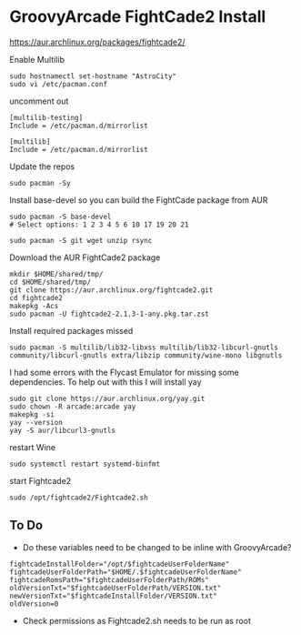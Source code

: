 # GroovyArcade FightCade2 Install

https://aur.archlinux.org/packages/fightcade2/

Enable Multilib

```
sudo hostnamectl set-hostname "AstroCity"
sudo vi /etc/pacman.conf
```

uncomment out

```
[multilib-testing]
Include = /etc/pacman.d/mirrorlist

[multilib]
Include = /etc/pacman.d/mirrorlist
```

Update the repos

```
sudo pacman -Sy
```

Install base-devel so you can build the FightCade package from AUR

```
sudo pacman -S base-devel
# Select options: 1 2 3 4 5 6 10 17 19 20 21

sudo pacman -S git wget unzip rsync
```

Download the AUR FightCade2 package
```
mkdir $HOME/shared/tmp/
cd $HOME/shared/tmp/
git clone https://aur.archlinux.org/fightcade2.git
cd fightcade2
makepkg -Acs
sudo pacman -U fightcade2-2.1.3-1-any.pkg.tar.zst
```

Install required packages missed

```
sudo pacman -S multilib/lib32-libxss multilib/lib32-libcurl-gnutls community/libcurl-gnutls extra/libzip community/wine-mono libgnutls
```

I had some errors with the Flycast Emulator for missing some dependencies. To help out with this I will install yay

```
sudo git clone https://aur.archlinux.org/yay.git
sudo chown -R arcade:arcade yay
makepkg -si
yay --version
yay -S aur/libcurl3-gnutls
```

restart Wine

```
sudo systemctl restart systemd-binfmt
```

start Fightcade2

```
sudo /opt/fightcade2/Fightcade2.sh
```

## To Do
- Do these variables need to be changed to be inline with GroovyArcade?

```
fightcadeInstallFolder="/opt/$fightcadeUserFolderName"
fightcadeUserFolderPath="$HOME/.$fightcadeUserFolderName"
fightcadeRomsPath="$fightcadeUserFolderPath/ROMs"
oldVersionTxt="$fightcadeUserFolderPath/VERSION.txt"
newVersionTxt="$fightcadeInstallFolder/VERSION.txt"
oldVersion=0
```



- Check permissions as Fightcade2.sh needs to be run as root